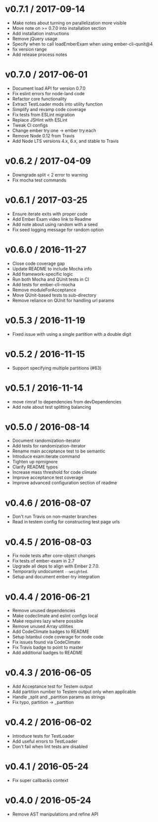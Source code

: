 v0.7.1 / 2017-09-14
==================

  * Make notes about turning on parallelization more visible
  * Move note on >= 0.7.0 into installation section
  * Add installation instructions
  * Remove jQuery usage
  * Specify when to call loadEmberExam when using ember-cli-qunit@4
  * fix version range
  * Add release process notes

v0.7.0 / 2017-06-01
==================

  * Document load API for version 0.7.0
  * Fix eslint errors for node-land code
  * Refactor core functionality
  * Extract TestLoader mods into utility function
  * Simplify and revamp code coverage
  * Fix tests from ESLint migration
  * Replace JSHint with ESLint
  * Tweak CI configs
  * Change ember try:one -> ember try:each
  * Remove Node 0.12 from Travis
  * Add Node LTS versions 4.x, 6.x, and stable to Travis

v0.6.2 / 2017-04-09
==================

  * Downgrade split < 2 error to warning
  * Fix mocha test commands


v0.6.1 / 2017-03-25
===================

  * Ensure iterate exits with proper code
  * Add Ember Exam video link to Readme
  * Add note about using random with a seed
  * Fix seed logging message for random option

v0.6.0 / 2016-11-27
===================

  * Close code coverage gap
  * Update README to include Mocha info
  * Add framework-specific logic
  * Run both Mocha and QUnit tests in CI
  * Add tests for ember-cli-mocha
  * Remove moduleForAcceptance
  * Move QUnit-based tests to sub-directory
  * Remove reliance on QUnit for handling url params

v0.5.3 / 2016-11-19
===================

  * Fixed issue with using a single partition with a double digit

v0.5.2 / 2016-11-15
===================

  * Support specifying multiple partitions (#63)

v0.5.1 / 2016-11-14
===================

  * move rimraf to dependencies from devDependencies
  * Add note about test splitting balancing

v0.5.0 / 2016-08-14
===================

  * Document randomization-iterator
  * Add tests for randomization-iterator
  * Rename main acceptance test to be semantic
  * Introduce exam:iterate command
  * Tighten up npmignore
  * Clarify README typos
  * Increase mass threshold for code climate
  * Improve acceptance test coverage
  * Improve advanced configuration section of readme

v0.4.6 / 2016-08-07
===================

  * Don't run Travis on non-master branches
  * Read in testem config for constructing test page urls

v0.4.5 / 2016-08-03
===================

  * Fix node tests after core-object changes
  * Fix tests of ember-exam in 2.7
  * Upgrade all deps to align with Ember 2.7.0.
  * Temporarily undocument `--weighted`.
  * Setup and document ember-try integration

v0.4.4 / 2016-06-21
===================

  * Remove unused dependencies
  * Make codeclimate and eslint configs local
  * Make requires lazy where possible
  * Remove unused Array utilities
  * Add CodeClimate badges to README
  * Setup Istanbul code coverage for node code
  * Fix issues found via CodeClimate
  * Fix Travis badge to point to master
  * Add additional badges to README

v0.4.3 / 2016-06-05
===================

  * Add Acceptance test for Testem output
  * Add partition number to Testem output only when applicable
  * Handle _split and _partition params as strings
  * Fix typo, partition -> _partition

v0.4.2 / 2016-06-02
===================

  * Introduce tests for TestLoader
  * Add useful errors to TestLoader
  * Don't fail when lint tests are disabled

v0.4.1 / 2016-05-24
===================

  * Fix super callbacks context

v0.4.0 / 2016-05-24
===================

  * Remove AST manipulations and refine API
